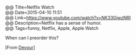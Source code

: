 @@ Title=Netflix Watch  
@@ Date=2015-04-10 11:51  
@@ Link=https://www.youtube.com/watch?v=NK33GjwzNRI    
@@ Description=Netflix has a sense of humor.  
@@ Tags=funny, Netflix, Apple, Apple Watch  

When can I preorder this?

[From [Devour](http://devour.com/video/netflix-watch/)]